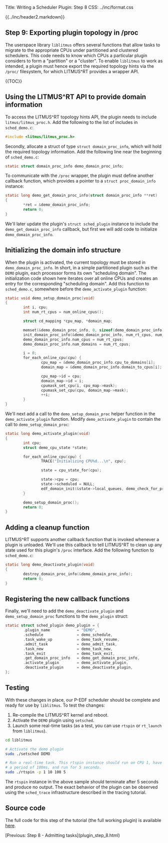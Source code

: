 Title:  Writing a Scheduler Plugin: Step 8
CSS:    ../inc/format.css

{{../inc/header2.markdown}}

<!-- Using "`proc`" (with backticks) here will break the table of contents in mmd version 5 -->
Step 9: Exporting plugin topology in /proc
------------------------------------------

The userspace library `liblitmus` offers several functions that allow tasks to migrate to the appropriate CPUs under partitioned and clustered schedulers. This code needs to know which CPUs a particular plugin considers to form a "partition" or a "cluster". To enable `liblitmus` to work as intended, a plugin must hence export the required topology hints via the `/proc/` filesystem, for which LITMUS^RT provides a wrapper API.

{{TOC}}

## Using the LITMUS^RT API to provide domain information

To access the LITMUS^RT topology hints API, the plugin needs to include `litmus/litmus_proc.h`. Add the following to the list of includes in `sched_demo.c`:

```C
#include <litmus/litmus_proc.h>
```

Secondly, allocate a struct of type `struct domain_proc_info`, which will hold the required topology information. Add the following line near the beginning of `sched_demo.c`:

```C
static struct domain_proc_info demo_domain_proc_info;
```

To communicate with the `/proc` wrapper, the plugin must define another callback function, which provides a pointer to a `struct proc_domain_info` instance:

```C
static long demo_get_domain_proc_info(struct domain_proc_info **ret)
{
        *ret = &demo_domain_proc_info;
        return 0;
}
```

We'll later update the plugin's `struct sched_plugin` instance to include the `demo_get_domain_proc_info` callback, but first we will add code to initialize `demo_domain_proc_info`.

## Initializing the domain info structure

When the plugin is activated, the current topology must be stored in `demo_domain_proc_info`. In short, in a simple partitioned plugin such as the `DEMO` plugin, each processor forms its own "scheduling domain". The initialization code shown here iterates over all online CPUs and creates an entry for the corresponding "scheduling domain". Add this function to `sched_demo.c`, somewhere before the `demo_activate_plugin` function:

```C
static void demo_setup_domain_proc(void)
{
        int i, cpu;
        int num_rt_cpus = num_online_cpus();

        struct cd_mapping *cpu_map, *domain_map;

        memset(&demo_domain_proc_info, 0, sizeof(demo_domain_proc_info));
        init_domain_proc_info(&demo_domain_proc_info, num_rt_cpus, num_rt_cpus);
        demo_domain_proc_info.num_cpus = num_rt_cpus;
        demo_domain_proc_info.num_domains = num_rt_cpus;

        i = 0;
        for_each_online_cpu(cpu) {
                cpu_map = &demo_domain_proc_info.cpu_to_domains[i];
                domain_map = &demo_domain_proc_info.domain_to_cpus[i];

                cpu_map->id = cpu;
                domain_map->id = i;
                cpumask_set_cpu(i, cpu_map->mask);
                cpumask_set_cpu(cpu, domain_map->mask);
                ++i;
        }
}
```

We'll next add a call to the `demo_setup_domain_proc` helper function in the `demo_activate_plugin` function. Modify `demo_activate_plugin` to contain the call to `demo_setup_domain_proc`:

```C
static long demo_activate_plugin(void)
{
        int cpu;
        struct demo_cpu_state *state;

        for_each_online_cpu(cpu) {
                TRACE("Initializing CPU%d...\n", cpu);

                state = cpu_state_for(cpu);

                state->cpu = cpu;
                state->scheduled = NULL;
                edf_domain_init(&state->local_queues, demo_check_for_preemption_on_release, NULL);
        }

        demo_setup_domain_proc();
        return 0;
}
```

## Adding a cleanup function

LITMUS^RT supports another callback function that is invoked whenever a plugin is unloaded. We'll use this callback to tell LITMUS^RT to clean up any state used for this plugin's `/proc` interface. Add the following function to `sched_demo.c`:

```C
static long demo_deactivate_plugin(void)
{
        destroy_domain_proc_info(&demo_domain_proc_info);
        return 0;
}
```

## Registering the new callback functions

Finally, we'll need to add the `demo_deactivate_plugin` and `demo_setup_domain_proc` functions to the `demo_plugin` struct:

```C
static struct sched_plugin demo_plugin = {
        .plugin_name            = "DEMO",
        .schedule               = demo_schedule,
        .task_wake_up           = demo_task_resume,
        .admit_task             = demo_admit_task,
        .task_new               = demo_task_new,
        .task_exit              = demo_task_exit,
        .get_domain_proc_info   = demo_get_domain_proc_info,
        .activate_plugin        = demo_activate_plugin,
        .deactivate_plugin      = demo_deactivate_plugin,
};
```

## Testing

With these changes in place, our P-EDF scheduler should be complete and ready for use by `liblitmus`. To test the changes:

 1. Re-compile the LITMUS^RT kernel and reboot.
 2. Activate the `DEMO` plugin using `setsched`.
 3. Launch some real-time tasks (as a test, you can use `rtspin` or `rt_launch` from `liblitmus`).

```bash
cd liblitmus

# Activate the demo plugin
sudo ./setsched DEMO

# Run a real-time task. This rtspin instance should run on CPU 1, have a WCET of 10 ms,
# a period of 100ms, and run for 5 seconds.
sudo ./rtspin -p 1 10 100 5
```

The `rtspin` instance in the above sample should terminate after 5 seconds and produce no output. The exact behavior of the plugin can be observed using the `sched_trace` infrastructure described in the tracing tutorial.

## Source code

The full code for this step of the tutorial (the full working plugin) is available [here](./sched_demo.c).

<div class="nav">
[Previous: Step 8 - Admitting tasks](plugin_step_8.html)
</div>
